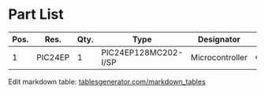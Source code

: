 # Part List

| Pos. 	| Res.    	| Qty. 	| Type                 	| Designator      	| Price 	| Link                                                                     	|
|------	|---------	|------	|----------------------	|-----------------	|-------	|--------------------------------------------------------------------------	|
| 1    	| PIC24EP 	| 1    	| PIC24EP128MC202-I/SP 	| Microcontroller 	| €2.88 	| [RS Components](https://at.rs-online.com/web/p/mikrocontroller/8251095/) 	|

Edit markdown table: [tablesgenerator.com/markdown_tables](http://www.tablesgenerator.com/markdown_tables)

